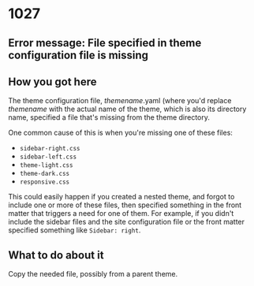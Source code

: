 # 1027

## Error message: File specified in theme configuration file is missing

## How you got here

The theme configuration file, *themename*.yaml (where you'd replace *themename* with
the actual name of the theme, which is also its directory name, specified a
file that's missing from the theme directory.

One common cause of this is when you're missing one of these files:

* `sidebar-right.css` 
* `sidebar-left.css` 
* `theme-light.css` 
* `theme-dark.css` 
* `responsive.css`

This could easily happen if you created a nested theme, and forgot to include one 
or more of these files, then specified something
in the front matter that triggers a need for one of them. For example, if you didn't
include the sidebar files and the site configuration file or the front matter
specified something like `Sidebar: right`.

## What to do about it

Copy the needed file, possibly from a parent theme.

